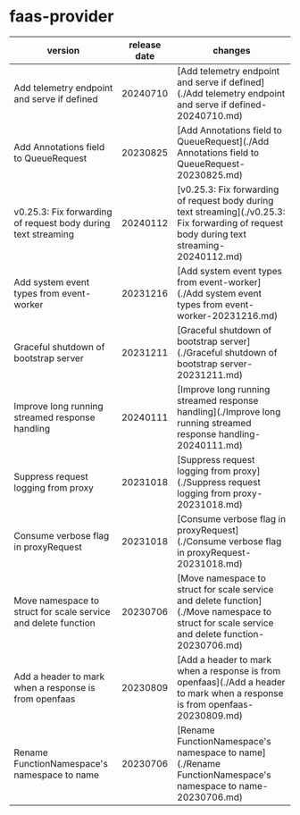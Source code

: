 # faas-provider

|                            version                             | release date |                                                                    changes                                                                     |
|----------------------------------------------------------------|--------------|------------------------------------------------------------------------------------------------------------------------------------------------|
| Add telemetry endpoint and serve if defined                    | 20240710     | [Add telemetry endpoint and serve if defined](./Add telemetry endpoint and serve if defined-20240710.md)                                       |
| Add Annotations field to QueueRequest                          | 20230825     | [Add Annotations field to QueueRequest](./Add Annotations field to QueueRequest-20230825.md)                                                   |
| v0.25.3: Fix forwarding of request body during text streaming  | 20240112     | [v0.25.3: Fix forwarding of request body during text streaming](./v0.25.3: Fix forwarding of request body during text streaming-20240112.md)   |
| Add system event types from event-worker                       | 20231216     | [Add system event types from event-worker](./Add system event types from event-worker-20231216.md)                                             |
| Graceful shutdown of bootstrap server                          | 20231211     | [Graceful shutdown of bootstrap server](./Graceful shutdown of bootstrap server-20231211.md)                                                   |
| Improve long running streamed response handling                | 20240111     | [Improve long running streamed response handling](./Improve long running streamed response handling-20240111.md)                               |
| Suppress request logging from proxy                            | 20231018     | [Suppress request logging from proxy](./Suppress request logging from proxy-20231018.md)                                                       |
| Consume verbose flag in proxyRequest                           | 20231018     | [Consume verbose flag in proxyRequest](./Consume verbose flag in proxyRequest-20231018.md)                                                     |
| Move namespace to struct for scale service and delete function | 20230706     | [Move namespace to struct for scale service and delete function](./Move namespace to struct for scale service and delete function-20230706.md) |
| Add a header to mark when a response is from openfaas          | 20230809     | [Add a header to mark when a response is from openfaas](./Add a header to mark when a response is from openfaas-20230809.md)                   |
| Rename FunctionNamespace's namespace to name                   | 20230706     | [Rename FunctionNamespace's namespace to name](./Rename FunctionNamespace's namespace to name-20230706.md)                                     |

